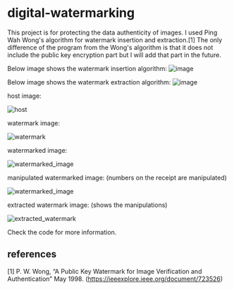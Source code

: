 # digital-watermarking
This project is for protecting the data authenticity of images.
I used Ping Wah Wong's algorithm for watermark insertion and extraction.[1]
The only difference of the program from the Wong's algorithm is that it does not include the public key encryption part but I will add that part in the future.

Below image shows the watermark insertion algorithm:
![image](https://user-images.githubusercontent.com/72527510/216027483-3db4a277-a156-493a-a684-a5f21a56221c.png)


Below image shows the watermark extraction algorithm:
![image](https://user-images.githubusercontent.com/72527510/216027968-7085f3f8-59c0-4e2e-a773-6dcd9df0cbf2.png)

host image: 

![host](https://user-images.githubusercontent.com/72527510/216032234-71cde140-1f02-41bc-8525-c6123f1e3e5a.jpg)

watermark image: 

![watermark](https://user-images.githubusercontent.com/72527510/216032352-88fa2fbd-47e4-41dd-9a59-a0f6eaf76ce1.jpg)

watermarked image:

![watermarked_image](https://user-images.githubusercontent.com/72527510/216032605-25269680-dbb7-4c9a-96b1-34c8cff8e8a5.png)

manipulated watermarked image: (numbers on the receipt are manipulated)

![watermarked_image](https://user-images.githubusercontent.com/72527510/216033692-fa6c674c-a5c1-4bbd-9010-2fcbbb1f80d6.png)

extracted watermark image: (shows the manipulations)

![extracted_watermark](https://user-images.githubusercontent.com/72527510/216034286-5b9e8409-8951-466a-99c3-98053c989c5e.jpg)

Check the code for more information.

## references
[1] P. W. Wong, “A Public Key Watermark for Image Verification and 
Authentication” May 1998. (https://ieeexplore.ieee.org/document/723526)